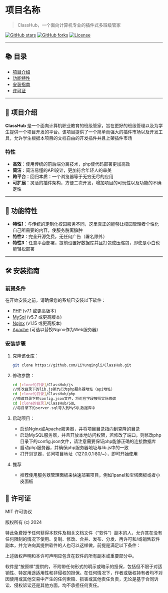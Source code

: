 # 项目名称

> ClassHub，一个面向计算机专业的插件式多班级管家

[![GitHub stars](https://img.shields.io/github/stars/LiYunqingli/ClassHub?style=social)](https://github.com/LiYunqingli/ClassHub/stargazers)
[![GitHub forks](https://img.shields.io/github/forks/LiYunqingli/ClassHub?style=social)](https://github.com/LiYunqingli/ClassHub/network)
[![License](https://img.shields.io/github/license/LiYunqingli/ClassHub)](LICENSE)

---

## 📚 目录

- [项目介绍](#项目介绍)
- [功能特性](#功能特性)
- [安装指南](#安装指南)
- [许可证](#许可证)

---

## 📖 项目介绍

**ClassHub** 是一个面向计算机职业教育的班级管家，旨在更好的班级管理以及为学生提供一个项目开发的平台。该项目提供了一个简单而强大的插件市场以及开发工具，允许学生根据本项目的文档自由的开发插件并且上架插件市场

### 特性

- **高效**：使用传统的前后端分离技术，php使代码部署更加高效
- **简洁**：简洁易懂的API设计，更加符合年轻人的审美
- **跨平台**：回归本质：一个浏览器等于无穷无尽的应用
- **可扩展**：灵活的插件架构，方便二次开发，增加项目的可玩性以及功能的不确定性

---

## 🚀 功能特性

- **特性1**：与传统的定制化校园服务不同，这里真正的能够让校园管理者个性化自己所需要的内容，使服务脱离臃肿
- **特性2**：完全开源免费，无任何广告（署名除外）
- **特性3**：任意平台部署，提前设置好数据库并且打包成压缩包，即使是小白也能轻松部署

---

## 🛠 安装指南

### 前提条件

在开始安装之前，请确保您的系统已安装以下软件：

- [PHP](https://www.php.net/) (v7.1 或更高版本)
- [MySql](https://www.mysql.com/) (v5.7 或更高版本)
- [Nginx](http://nginx.org/) (v1.15 或更高版本)
- [Apache](https://httpd.apache.org/) (可选以替换Nginx作为Web服务器)

### 安装步骤

1. 克隆该仓库：

    ```bash
    git clone https://github.com/LiYunqingli/ClassHub.git
    ```

2. 修改参数：

    ```bash
    cd [clone的目录]/ClassHub/js
    //修改目录下的lib.js第九行为php服务器地址（api地址）
    cd [clone的目录]/ClassHub/php
    //修改目录下的config.json文件，将对应字段按照实际修改
    cd [clone的目录]/ClassHub/SQL
    //将目录下的server.sql导入到MySQL数据库中
    ```

3. 启动项目：

    - 启动Nginx或Apache服务器，并将项目目录指向到克隆的目录
    - 启动MySQL服务器，并且开放本地访问权限，若修改了端口，则修改php目录下的config.json文件，请注意需要保证php能够正确的连接数据库
    - 启动php服务器，并确保php服务器地址与lib.js中的一致
    - 打开浏览器，访问项目地址（127.0.0.1:80/~），即可开始使用

4. 推荐

    - 推荐使用服务器管理面板来快速部署项目，例如1panel和宝塔面板或者小皮面板

<!-- ## 💡 使用方法

### 示例代码

```javascript
const 项目名称 = require('项目名称');

const result = 项目名称.功能();
console.log(result); -->

## 📝 许可证

MIT 许可协议

版权所有 (c) 2024

特此免费授予任何获得本软件及相关文档文件（“软件”）副本的人，允许其在没有任何限制的情况下使用、复制、修改、合并、发布、分发、再许可和/或销售软件副本，并允许向其提供软件的人也可以这样做，前提是满足以下条件：

上述版权声明和本许可声明应包含在软件的所有副本或重要部分中。

软件是“按原样”提供的，不附带任何形式的明示或暗示的担保，包括但不限于对适销性、特定用途适用性和非侵权的担保。在任何情况下，作者或版权持有者均不对因使用或其他交易中产生的任何索赔、损害或其他责任负责，无论是基于合同诉讼、侵权诉讼还是其他方面，均不承担任何责任。